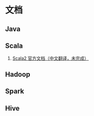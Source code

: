 # 文档


## Java

## Scala

1. [Scala2 官方文档（中文翻译，未完成）](https://scala2.brucemaa.cn)

## Hadoop

## Spark

## Hive


